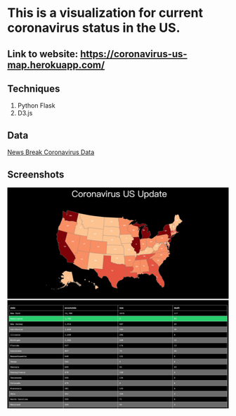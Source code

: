# This is a visualization for current coronavirus status in the US.
## Link to website: https://coronavirus-us-map.herokuapp.com/
## Techniques
1. Python Flask
2. D3.js
## Data
[News Break Coronavirus Data](https://www.newsbreak.com/topics/covid-19)
## Screenshots
![Map](images/map.png)
![Table](images/table.png)